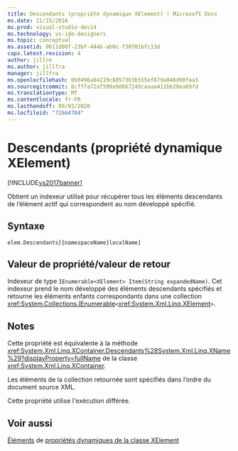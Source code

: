 ```yaml
---
title: Descendants (propriété dynamique XElement) | Microsoft Docs
ms.date: 11/15/2016
ms.prod: visual-studio-dev14
ms.technology: vs-ide-designers
ms.topic: conceptual
ms.assetid: 9611d00f-23bf-444b-ab0c-f30701bfc13d
caps.latest.revision: 4
author: jillre
ms.author: jillfra
manager: jillfra
ms.openlocfilehash: 0b0496a04219c88573b3b555ef879a046d90faa3
ms.sourcegitcommit: 6cfffa72af599a9d667249caaaa411bb28ea69fd
ms.translationtype: MT
ms.contentlocale: fr-FR
ms.lasthandoff: 09/02/2020
ms.locfileid: "72664784"
---
```

# <a name="descendants-xelement-dynamic-property"></a>Descendants (propriété dynamique XElement)
[!INCLUDE[vs2017banner](../includes/vs2017banner.md)]

Obtient un indexeur utilisé pour récupérer tous les éléments descendants de l’élément actif qui correspondent au nom développé spécifié.

## <a name="syntax"></a>Syntaxe

```
elem.Descendants[{namespaceName}localName]
```

## <a name="property-valuereturn-value"></a>Valeur de propriété/valeur de retour
 Indexeur de type `IEnumerable<XElement> Item(String expandedName)`. Cet indexeur prend le nom développé des éléments descendants spécifiés et retourne les éléments enfants correspondants dans une collection <xref:System.Collections.IEnumerable>`<`<xref:System.Xml.Linq.XElement>`>`.

## <a name="remarks"></a>Notes
 Cette propriété est équivalente à la méthode <xref:System.Xml.Linq.XContainer.Descendants%28System.Xml.Linq.XName%29?displayProperty=fullName> de la classe <xref:System.Xml.Linq.XContainer>.

 Les éléments de la collection retournée sont spécifiés dans l’ordre du document source XML.

 Cette propriété utilise l'exécution différée.

## <a name="see-also"></a>Voir aussi
 [Éléments](../designers/elements-xelement-dynamic-property.md) de [propriétés dynamiques de la classe XElement](../designers/xelement-class-dynamic-properties.md)
